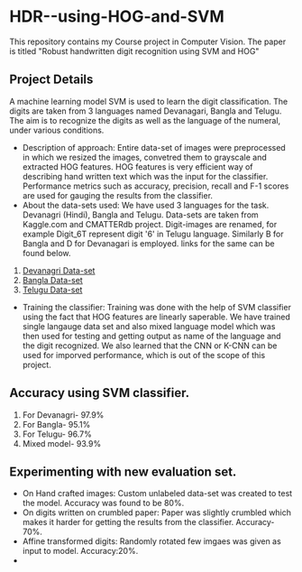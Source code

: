 # HDR--using-HOG-and-SVM
This repository contains my Course project in Computer Vision. The paper is titled "Robust handwritten digit recognition using SVM and HOG"
## Project Details
A machine learning model SVM is used to learn the digit classification. The digits are taken from 3 languages named Devanagari, Bangla and Telugu. The aim is to recognize the digits as well as the language of the numeral, under various conditions.
- Description of approach: Entire data-set of images were preprocessed in which we resized the images, convetred them to grayscale and extracted HOG features. HOG features is very efficient way of describing hand written text which was the input for the classifier. Performance metrics such as accuracy, precision, recall and F-1 scores are used for gauging the results from the classifier.
- About the data-sets used: We have used 3 languages for the task. Devanagri (Hindi), Bangla and Telugu. Data-sets are taken from Kaggle.com and CMATTERdb project. Digit-images are renamed, for example Digit_6T represent digit '6' in Telugu language. Similarly B for Bangla and D for Devanagari is employed. links for the same can be found below.
 1. [Devanagri Data-set](https://www.kaggle.com/datasets/anurags397/hindi-mnist-data)
 2. [Bangla Data-set](https://code.google.com/archive/p/cmaterdb/)
 3. [Telugu Data-set](https://www.kaggle.com/datasets/anurags397/hindi-mnist-data)
- Training the classifier: Training was done with the help of SVM classifier using the fact that HOG features are linearly saperable. We have trained single langauge data set and also mixed language model which was then used for testing and getting output as name of the language and the digit recognized. We also learned that the CNN or K-CNN can be used for imporved performance, which is out of the scope of this project.
## Accuracy using SVM classifier.
1. For Devanagri- 97.9%
2. For Bangla- 95.1%
3. For Telugu- 96.7%
4. Mixed model- 93.9%
## Experimenting with new evaluation set.
- On Hand crafted images: Custom unlabeled data-set was created to test the model. Accuracy was found to be 80%.
- On digits written on crumbled paper: Paper was slightly crumbled which makes it harder for getting the results from the classifier. Accuracy-70%.
- Affine transformed digits: Randomly rotated few imgaes was given as input to model. Accuracy:20%.
- 
